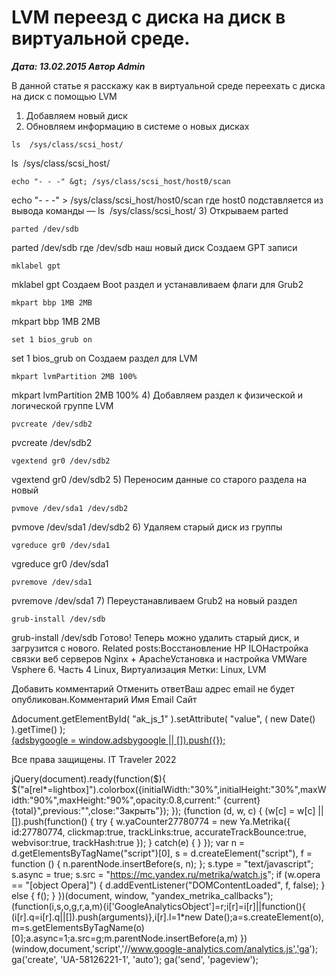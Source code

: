 # LVM переезд с диска на диск в виртуальной среде.                	  
***Дата: 13.02.2015 Автор Admin***

В данной статье я расскажу как в виртуальной среде переехать с диска на диск с помощью LVM
1) Добавляем новый диск
2) Обновляем информацию в системе о новых дисках
```
ls  /sys/class/scsi_host/
```
ls  /sys/class/scsi_host/
```
echo "- - -" &gt; /sys/class/scsi_host/host0/scan
```
echo "- - -" &gt; /sys/class/scsi_host/host0/scan
где host0 подставляется из вывода команды &#8212; ls  /sys/class/scsi_host/
3) Открываем parted
```
parted /dev/sdb
```
parted /dev/sdb
где /dev/sdb наш новый диск
Создаем GPT записи
```
mklabel gpt
```
mklabel gpt
Создаем Boot раздел и устанавливаем флаги для Grub2
```
mkpart bbp 1MB 2MB
```
mkpart bbp 1MB 2MB
```
set 1 bios_grub on
```
set 1 bios_grub on
Создаем раздел для LVM
```
mkpart lvmPartition 2MB 100%
```
mkpart lvmPartition 2MB 100%
4) Добавляем раздел к физической и логической группе LVM
```
pvcreate /dev/sdb2
```
pvcreate /dev/sdb2
```
vgextend gr0 /dev/sdb2
```
vgextend gr0 /dev/sdb2
5) Переносим данные со старого раздела на новый
```
pvmove /dev/sda1 /dev/sdb2
```
pvmove /dev/sda1 /dev/sdb2
6) Удаляем старый диск из группы
```
vgreduce gr0 /dev/sda1
```
vgreduce gr0 /dev/sda1
```
pvremove /dev/sda1
```
pvremove /dev/sda1
7) Переустанавливаем Grub2 на новый раздел
```
grub-install /dev/sdb
```
grub-install /dev/sdb
Готово! Теперь можно удалить старый диск, и загрузится с нового.
Related posts:Восстановление HP ILOНастройка связки веб серверов Nginx + ApacheУстановка и настройка VMWare Vsphere 6. Часть 4
 Linux, Виртуализация 
 Метки: Linux, LVM  
                        
Добавить комментарий Отменить ответВаш адрес email не будет опубликован.Комментарий Имя 
Email 
Сайт 
 
&#916;document.getElementById( "ak_js_1" ).setAttribute( "value", ( new Date() ).getTime() );	
<ins class="adsbygoogle"
style="display:block"
data-ad-client="ca-pub-1890562251101921"
data-ad-slot="9117958896"
data-ad-format="auto">
(adsbygoogle = window.adsbygoogle || []).push({});
  
Все права защищены. IT Traveler 2022 
                            
jQuery(document).ready(function($){
$("a[rel*=lightbox]").colorbox({initialWidth:"30%",initialHeight:"30%",maxWidth:"90%",maxHeight:"90%",opacity:0.8,current:" {current}  {total}",previous:"",close:"Закрыть"});
});
(function (d, w, c) {
(w[c] = w[c] || []).push(function() {
try {
w.yaCounter27780774 = new Ya.Metrika({
id:27780774,
clickmap:true,
trackLinks:true,
accurateTrackBounce:true,
webvisor:true,
trackHash:true
});
} catch(e) { }
});
var n = d.getElementsByTagName("script")[0],
s = d.createElement("script"),
f = function () { n.parentNode.insertBefore(s, n); };
s.type = "text/javascript";
s.async = true;
s.src = "https://mc.yandex.ru/metrika/watch.js";
if (w.opera == "[object Opera]") {
d.addEventListener("DOMContentLoaded", f, false);
} else { f(); }
})(document, window, "yandex_metrika_callbacks");
(function(i,s,o,g,r,a,m){i['GoogleAnalyticsObject']=r;i[r]=i[r]||function(){
(i[r].q=i[r].q||[]).push(arguments)},i[r].l=1*new Date();a=s.createElement(o),
m=s.getElementsByTagName(o)[0];a.async=1;a.src=g;m.parentNode.insertBefore(a,m)
})(window,document,'script','//www.google-analytics.com/analytics.js','ga');
ga('create', 'UA-58126221-1', 'auto');
ga('send', 'pageview');
